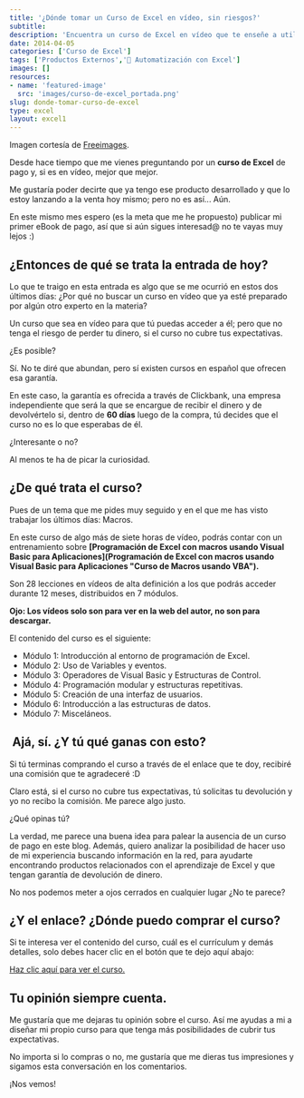 ```yaml
---
title: '¿Dónde tomar un Curso de Excel en vídeo, sin riesgos?'
subtitle: 
description: 'Encuentra un curso de Excel en vídeo que te enseñe a utilizar macros para mejorar tu productividad laboral. Explora opciones seguras y útiles.'
date: 2014-04-05
categories: ['Curso de Excel']
tags: ['Productos Externos','🤖 Automatización con Excel']
images: []
resources: 
- name: 'featured-image'
  src: 'images/curso-de-excel_portada.png'
slug: donde-tomar-curso-de-excel
type: excel
layout: excel1
---
```


Imagen cortesía de [Freeimages](http://www.freeimages.com/photo/121301 "Freeimages").

Desde hace tiempo que me vienes preguntando por un **curso de Excel** de pago y, si es en vídeo, mejor que mejor.

Me gustaría poder decirte que ya tengo ese producto desarrollado y que lo estoy lanzando a la venta hoy mismo; pero no es así... Aún.

En este mismo mes espero (es la meta que me he propuesto) publicar mi primer eBook de pago, así que si aún sigues interesad@ no te vayas muy lejos :)

## ¿Entonces de qué se trata la entrada de hoy?

Lo que te traigo en esta entrada es algo que se me ocurrió en estos dos últimos días: ¿Por qué no buscar un curso en vídeo que ya esté preparado por algún otro experto en la materia?

Un curso que sea en vídeo para que tú puedas acceder a él; pero que no tenga el riesgo de perder tu dinero, si el curso no cubre tus expectativas.

¿Es posible?

Sí. No te diré que abundan, pero sí existen cursos en español que ofrecen esa garantía.

En este caso, la garantía es ofrecida a través de Clickbank, una empresa independiente que será la que se encargue de recibir el dinero y de devolvértelo si, dentro de **60 días** luego de la compra, tú decides que el curso no es lo que esperabas de él.

¿Interesante o no?

Al menos te ha de picar la curiosidad.

## ¿De qué trata el curso?

Pues de un tema que me pides muy seguido y en el que me has visto trabajar los últimos días: Macros.

En este curso de algo más de siete horas de vídeo, podrás contar con un entrenamiento sobre **[Programación de Excel con macros usando Visual Basic para Aplicaciones](Programación de Excel con macros usando Visual Basic para Aplicaciones "Curso de Macros usando VBA").**

Son 28 lecciones en vídeos de alta definición a los que podrás acceder durante 12 meses, distribuidos en 7 módulos.

**Ojo: Los vídeos solo son para ver en la web del autor, no son para descargar.**

El contenido del curso es el siguiente:

- Módulo 1: Introducción al entorno de programación de Excel.
- Módulo 2: Uso de Variables y eventos.
- Módulo 3: Operadores de Visual Basic y Estructuras de Control.
- Módulo 4: Programación modular y estructuras repetitivas.
- Módulo 5: Creación de una interfaz de usuarios.
- Módulo 6: Introducción a las estructuras de datos.
- Módulo 7: Misceláneos.

##  Ajá, sí. ¿Y tú qué ganas con esto?

Si tú terminas comprando el curso a través de el enlace que te doy, recibiré una comisión que te agradeceré :D

Claro está, si el curso no cubre tus expectativas, tú solicitas tu devolución y yo no recibo la comisión. Me parece algo justo.

¿Qué opinas tú?

La verdad, me parece una buena idea para palear la ausencia de un curso de pago en este blog. Además, quiero analizar la posibilidad de hacer uso de mi experiencia buscando información en la red, para ayudarte encontrando productos relacionados con el aprendizaje de Excel y que tengan garantía de devolución de dinero.

No nos podemos meter a ojos cerrados en cualquier lugar ¿No te parece?

## ¿Y el enlace? ¿Dónde puedo comprar el curso?

Si te interesa ver el contenido del curso, cuál es el currículum y demás detalles, solo debes hacer clic en el botón que te dejo aquí abajo:

[Haz clic aquí para ver el curso.](http://bit.ly/RYREF001 "Comprar el curso")

## Tu opinión siempre cuenta.

Me gustaría que me dejaras tu opinión sobre el curso. Así me ayudas a mi a diseñar mi propio curso para que tenga más posibilidades de cubrir tus expectativas.

No importa si lo compras o no, me gustaría que me dieras tus impresiones y sigamos esta conversación en los comentarios.

¡Nos vemos!

